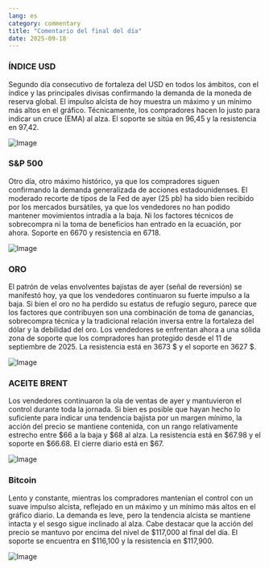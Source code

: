 ```yaml
---
lang: es
category: commentary
title: "Comentario del final del día"
date: 2025-09-18
---
```


### ÍNDICE USD

Segundo día consecutivo de fortaleza del USD en todos los ámbitos, con el índice y las principales divisas confirmando la demanda de la moneda de reserva global. El impulso alcista de hoy muestra un máximo y un mínimo más altos en el gráfico. Técnicamente, los compradores hacen lo justo para indicar un cruce (EMA) al alza. El soporte se sitúa en 96,45 y la resistencia en 97,42.

![Image](https://markleighedu.github.io/img/Sep-2025/18-Sep-2025/usdindex.jpg)

### S&P 500

Otro día, otro máximo histórico, ya que los compradores siguen confirmando la demanda generalizada de acciones estadounidenses. El moderado recorte de tipos de la Fed de ayer (25 pb) ha sido bien recibido por los mercados bursátiles, ya que los vendedores no han podido mantener movimientos intradía a la baja. Ni los factores técnicos de sobrecompra ni la toma de beneficios han entrado en la ecuación, por ahora. Soporte en 6670 y resistencia en 6718.

![Image](https://markleighedu.github.io/img/Sep-2025/18-Sep-2025/sp500.jpg)

### ORO

El patrón de velas envolventes bajistas de ayer (señal de reversión) se manifestó hoy, ya que los vendedores continuaron su fuerte impulso a la baja. Si bien el oro no ha perdido su estatus de refugio seguro, parece que los factores que contribuyen son una combinación de toma de ganancias, sobrecompra técnica y la tradicional relación inversa entre la fortaleza del dólar y la debilidad del oro. Los vendedores se enfrentan ahora a una sólida zona de soporte que los compradores han protegido desde el 11 de septiembre de 2025. La resistencia está en 3673 $ y el soporte en 3627 $.

![Image](https://markleighedu.github.io/img/Sep-2025/18-Sep-2025/gold.jpg)

### ACEITE BRENT

Los vendedores continuaron la ola de ventas de ayer y mantuvieron el control durante toda la jornada. Si bien es posible que hayan hecho lo suficiente para indicar una tendencia bajista por un margen mínimo, la acción del precio se mantiene contenida, con un rango relativamente estrecho entre $66 a la baja y $68 al alza. La resistencia está en $67.98 y el soporte en $66.68. El cierre diario está en $67.

![Image](https://markleighedu.github.io/img/Sep-2025/18-Sep-2025/brentoil.jpg)

### Bitcoin

Lento y constante, mientras los compradores mantenían el control con un suave impulso alcista, reflejado en un máximo y un mínimo más altos en el gráfico diario. La demanda es leve, pero la tendencia alcista se mantiene intacta y el sesgo sigue inclinado al alza. Cabe destacar que la acción del precio se mantuvo por encima del nivel de $117,000 al final del día. El soporte se encuentra en $116,100 y la resistencia en $117,900.

![Image](https://markleighedu.github.io/img/Sep-2025/18-Sep-2025/bitcoin.jpg)

